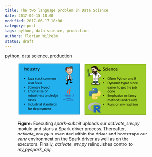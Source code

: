 ```yaml
---
title: The two language problem in Data Science
date: 2017-04-15 18:00
modified: 2017-06-17 18:00
category: post
tags: python, data science, production
authors: Florian Wilhelm
status: draft
---
```


python, data science, production


<figure>
<p align="center">
<img class="noZoom" src="/images/industry_vs_science.png" alt="Industry vs. Science">
<figcaption><strong>Figure:</strong> Executing <em>spark-submit</em> uploads our <em>activate_env.py</em> module and starts a Spark driver process. Thereafter, <em>activate_env.py</em> is executed within the driver and bootstraps our <em>venv</em> environment on the Spark driver as well as on the executors. Finally, <em>activate_env.py</em> relinquishes control to <em>my_pyspark_app</em>.</figcaption>
</p>
</figure>

[PMML]: http://dmg.org/pmml/v4-3/GeneralStructure.html
[PFA]: http://dmg.org/pfa/index.html
[ONNX]: https://onnx.ai/